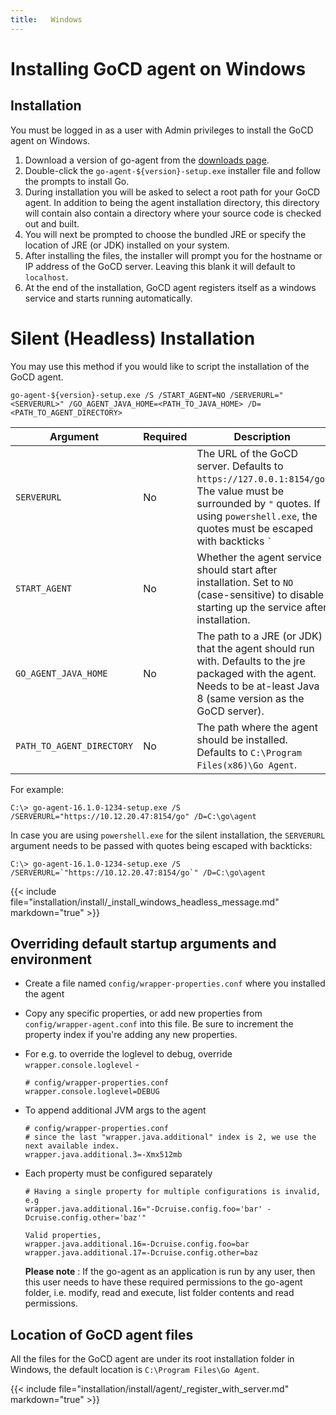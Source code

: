 ```yaml
---
title:   Windows
---
```


# Installing GoCD agent on Windows

<!-- toc -->

## Installation

You must be logged in as a user with Admin privileges to install the GoCD agent on Windows.

1.  Download a version of go-agent from the [downloads page](https://www.gocd.org/download/).
2.  Double-click the `go-agent-${version}-setup.exe` installer file and follow the prompts to install Go.
3.  During installation you will be asked to select a root path for your GoCD agent. In addition to being the agent installation directory, this directory will contain also contain a directory where your source code is checked out and built.
4.  You will next be prompted to choose the bundled JRE or specify the location of JRE (or JDK) installed on your system.
5.  After installing the files, the installer will prompt you for the hostname or IP address of the GoCD server. Leaving this blank it will default to `localhost`.
6.  At the end of the installation, GoCD agent registers itself as a windows service and starts running automatically.

# Silent (Headless) Installation

You may use this method if you would like to script the installation of the GoCD agent.

```
go-agent-${version}-setup.exe /S /START_AGENT=NO /SERVERURL="<SERVERURL>" /GO_AGENT_JAVA_HOME=<PATH_TO_JAVA_HOME> /D=<PATH_TO_AGENT_DIRECTORY>
```

| Argument                  | Required | Description                                                                                                                                                                                   |
|---------------------------|----------|-----------------------------------------------------------------------------------------------------------------------------------------------------------------------------------------------|
| `SERVERURL`               | No       | The URL of the GoCD server. Defaults to `https://127.0.0.1:8154/go`. The value must be surrounded by `"` quotes. If using `powershell.exe`, the quotes must be escaped with backticks `` ` `` |
| `START_AGENT`             | No       | Whether the agent service should start after installation. Set to `NO` (case-sensitive) to disable starting up the service after installation.                                                |
| `GO_AGENT_JAVA_HOME`      | No       | The path to a JRE (or JDK) that the agent should run with. Defaults to the jre packaged with the agent. Needs to be at-least Java 8 (same version as the GoCD server).                        |
| `PATH_TO_AGENT_DIRECTORY` | No       | The path where the agent should be installed. Defaults to `C:\Program Files(x86)\Go Agent`.                                                                                                   |

For example:
```
C:\> go-agent-16.1.0-1234-setup.exe /S /SERVERURL="https://10.12.20.47:8154/go" /D=C:\go\agent
```

In case you are using `powershell.exe` for the silent installation, the `SERVERURL` argument needs to be passed with quotes being escaped with backticks:
```
C:\> go-agent-16.1.0-1234-setup.exe /S /SERVERURL=`"https://10.12.20.47:8154/go`" /D=C:\go\agent
```

{{< include file="installation/install/_install_windows_headless_message.md" markdown="true" >}}


## Overriding default startup arguments and environment

-   Create a file named `config/wrapper-properties.conf` where you installed the agent
-   Copy any specific properties, or add new properties from `config/wrapper-agent.conf` into this file. Be sure to increment the property index if you're adding any new properties.
-   For e.g. to override the loglevel to debug, override `wrapper.console.loglevel` -  

    ```
    # config/wrapper-properties.conf
    wrapper.console.loglevel=DEBUG
    ```
-   To append additional JVM args to the agent  

    ```
    # config/wrapper-properties.conf
    # since the last "wrapper.java.additional" index is 2, we use the next available index.
    wrapper.java.additional.3=-Xmx512mb
    ```
-   Each property must be configured separately

    ```
    # Having a single property for multiple configurations is invalid, e.g
    wrapper.java.additional.16="-Dcruise.config.foo='bar' -Dcruise.config.other='baz'"

    Valid properties,
    wrapper.java.additional.16=-Dcruise.config.foo=bar
    wrapper.java.additional.17=-Dcruise.config.other=baz
    ```

    **Please note** : If the go-agent as an application is run by any user, then this user needs to have these required permissions to the go-agent folder, i.e. modify, read and execute, list folder contents and read permissions.

## Location of GoCD agent files

All the files for the GoCD agent are under its root installation folder in Windows, the default location is `C:\Program Files\Go Agent`.

{{< include file="installation/install/agent/_register_with_server.md" markdown="true" >}}
